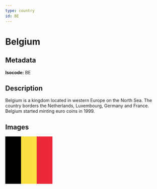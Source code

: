 ```yaml
---
type: country
id: BE
---
```


# Belgium

## Metadata

**Isocode:** BE

## Description

Belgium is a kingdom located in western Europe on the North Sea. The country borders the Netherlands, Luxembourg, Germany and France. Belgium started minting euro coins in 1999.

## Images

<img src="Countries/Belgium/be.png" height="150" alt="Belgium">